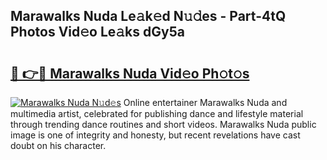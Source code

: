 ## Marawalks Nuda Le𝚊k𝚎d N𝚞𝚍es - Part-4tQ Photos Vid𝚎o Le𝚊ks dGy5a

# <h2><a href="http://fbfqj5m.evod.top/?m=Marawalks+Nuda">🔗 👉🔴 Marawalks Nuda Vid𝚎o Ph𝚘t𝚘s</a></h2>

[![Marawalks Nuda N𝚞d𝚎s](https://i.imgur.com/8V9OHl7.gif)](http://fbfqj5m.evod.top/?m=Marawalks+Nuda)
Online entertainer Marawalks Nuda and multimedia artist, celebrated for publishing dance and lifestyle material through trending dance routines and short videos. Marawalks Nuda public image is one of integrity and honesty, but recent revelations have cast doubt on his character. 
